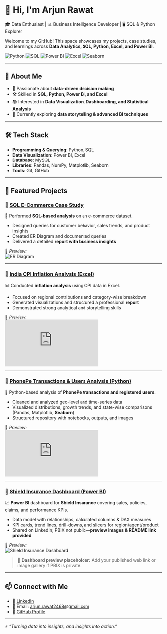# 👋 Hi, I'm Arjun Rawat  

🎓 Data Enthusiast | 📊 Business Intelligence Developer | 🖥️ SQL & Python Explorer  

Welcome to my GitHub! This space showcases my projects, case studies, and learnings across **Data Analytics, SQL, Python, Excel, and Power BI**.  

![Python](https://img.shields.io/badge/Python-3776AB?style=for-the-badge&logo=python&logoColor=white)  ![SQL](https://img.shields.io/badge/SQL-336791?style=for-the-badge&logo=postgresql&logoColor=white)  ![Power BI](https://img.shields.io/badge/PowerBI-F2C811?style=for-the-badge&logo=power-bi&logoColor=black)  ![Excel](https://img.shields.io/badge/Excel-217346?style=for-the-badge&logo=microsoft-excel&logoColor=white)  ![Seaborn](https://img.shields.io/badge/Seaborn-005571?style=for-the-badge&logo=python&logoColor=white)  


---

## 🚀 About Me  

- 📌 Passionate about **data-driven decision making**  
- 🛠️ Skilled in **SQL, Python, Power BI, and Excel**  
- 📚 Interested in **Data Visualization, Dashboarding, and Statistical Analysis**  
- 🌱 Currently exploring **data storytelling & advanced BI techniques**  

---

## 🛠️ Tech Stack  

- **Programming & Querying**: Python, SQL  
- **Data Visualization**: Power BI, Excel  
- **Database**: MySQL  
- **Libraries**: Pandas, NumPy, Matplotlib, Seaborn  
- **Tools**: Git, GitHub  

---

## 📂 Featured Projects  

### 🔹 [SQL E-Commerce Case Study](https://github.com/Arjun-Paul/SQL-Ecommerce-Project)  
📑 Performed **SQL-based analysis** on an e-commerce dataset.  
- Designed queries for customer behavior, sales trends, and product insights  
- Created ER Diagram and documented queries  
- Delivered a detailed **report with business insights**  

📸 *Preview:*  
![ER Diagram](https://github.com/Arjun-Paul/SQL-Ecommerce-Project/blob/main/Images/ER_Diagram.png)  

---

### 🔹 [India CPI Inflation Analysis (Excel)](https://github.com/Arjun-Paul/India-CPI-Inflation-Analysis)  
📊 Conducted **inflation analysis** using CPI data in Excel.  
- Focused on regional contributions and category-wise breakdown  
- Generated visualizations and structured a professional **report**  
- Demonstrated strong analytical and storytelling skills  

📑 *Preview:*  
![CPI Report](https://github.com/Arjun-Paul/India-CPI-Inflation-Analysis/blob/main/Report/CPI%20Inflation%20Report.pdf)  

---

### 🔹 [PhonePe Transactions & Users Analysis (Python)](https://github.com/Arjun-Paul/PhonePe-Data-Analysis)  
🐍 Python-based analysis of **PhonePe transactions and registered users**.  
- Cleaned and analyzed geo-level and time-series data  
- Visualized distributions, growth trends, and state-wise comparisons (Pandas, Matplotlib, **Seaborn**)  
- Structured repository with notebooks, outputs, and images  

📑 *Preview:*  
![PhonePe Report](https://github.com/Arjun-Paul/PhonePe-Data-Analysis/blob/main/Report/PhonePe%20Report.pdf)  

---

### 🔹 [Shield Insurance Dashboard (Power BI)](https://github.com/Arjun-Paul/PowerBI-Shield-Insurance)  
📈 **Power BI** dashboard for **Shield Insurance** covering sales, policies, claims, and performance KPIs.  
- Data model with relationships, calculated columns & DAX measures  
- KPI cards, trend lines, drill-downs, and slicers for region/agent/product  
- Shared on LinkedIn; PBIX not public—**preview images & README link provided**

📸 *Preview:*  
![Shield Insurance Dashboard](https://github.com/Arjun-Paul/PowerBI-Shield-Insurance/blob/main/Images/Dashboard%20Home.png)  

> 🔗 **Dashboard preview placeholder:** Add your published web link or image gallery if PBIX is private.

---

## 📫 Connect with Me  

- 💼 [LinkedIn](www.linkedin.com/in/arjun-rawat-3869a6290)  
- 📧 Email: arjun.rawat2468@gmail.com
- 🐙 [GitHub Profile](https://github.com/Arjun-Paul)  

---

⚡ *“Turning data into insights, and insights into action.”*  
